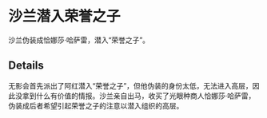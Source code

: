 # 沙兰潜入荣誉之子
沙兰伪装成恰娜莎·哈萨雷，潜入“荣誉之子”。

## Details
无影会首先派出了阿红潜入“荣誉之子”，但他伪装的身份太低，无法进入高层，因此没拿到什么有价值的情报。沙兰亲自出马，收买了光眼种商人恰娜莎·哈萨雷，伪装成后者希望引起荣誉之子的注意以潜入组织的高层。
